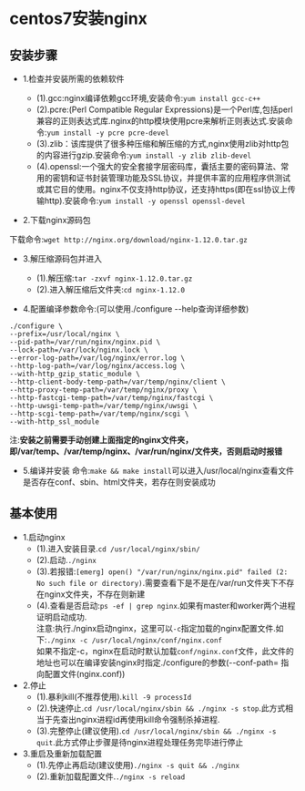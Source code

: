 # centos7安装nginx

## 安装步骤

- 1.检查并安装所需的依赖软件
  - (1).gcc:nginx编译依赖gcc环境,安装命令:```yum install gcc-c++```
  - (2).pcre:(Perl Compatible Regular Expressions)是一个Perl库,包括perl兼容的正则表达式库.nginx的http模块使用pcre来解析正则表达式.安装命令:```yum install -y pcre pcre-devel```
  - (3).zlib：该库提供了很多种压缩和解压缩的方式,nginx使用zlib对http包的内容进行gzip.安装命令:```yum install -y zlib zlib-devel```
  - (4).openssl:一个强大的安全套接字层密码库，囊括主要的密码算法、常用的密钥和证书封装管理功能及SSL协议，并提供丰富的应用程序供测试或其它目的使用。nginx不仅支持http协议，还支持https(即在ssl协议上传输http).安装命令:```yum install -y openssl openssl-devel```

- 2.下载nginx源码包  

下载命令:```wget http://nginx.org/download/nginx-1.12.0.tar.gz```

- 3.解压缩源码包并进入
  - (1).解压缩:```tar -zxvf nginx-1.12.0.tar.gz```
  - (2).进入解压缩后文件夹:```cd nginx-1.12.0```

- 4.配置编译参数命令:(可以使用./configure --help查询详细参数)

``` shell
./configure \
--prefix=/usr/local/nginx \
--pid-path=/var/run/nginx/nginx.pid \
--lock-path=/var/lock/nginx.lock \
--error-log-path=/var/log/nginx/error.log \
--http-log-path=/var/log/nginx/access.log \
--with-http_gzip_static_module \
--http-client-body-temp-path=/var/temp/nginx/client \
--http-proxy-temp-path=/var/temp/nginx/proxy \
--http-fastcgi-temp-path=/var/temp/nginx/fastcgi \
--http-uwsgi-temp-path=/var/temp/nginx/uwsgi \
--http-scgi-temp-path=/var/temp/nginx/scgi \
--with-http_ssl_module
```

注:**安装之前需要手动创建上面指定的nginx文件夹，即/var/temp、/var/temp/nginx、/var/run/nginx/文件夹，否则启动时报错**

- 5.编译并安装
命令:```make && make install```可以进入/usr/local/nginx查看文件是否存在conf、sbin、html文件夹，若存在则安装成功

## 基本使用

- 1.启动nginx
  - (1).进入安装目录.```cd /usr/local/nginx/sbin/```
  - (2).启动.```./nginx```
  - (3).若报错:```[emerg] open() "/var/run/nginx/nginx.pid" failed (2: No such file or directory)```.需要查看下是不是在/var/run文件夹下不存在nginx文件夹，不存在则新建
  - (4).查看是否启动:```ps -ef | grep nginx```.如果有master和worker两个进程证明启动成功.  
  注意:执行./nginx启动nginx，这里可以```-c```指定加载的nginx配置文件.如下:```./nginx -c /usr/local/nginx/conf/nginx.conf```  
  如果不指定-c，nginx在启动时默认加载```conf/nginx.conf```文件，此文件的地址也可以在编译安装nginx时指定./configure的参数(--conf-path= 指向配置文件(nginx.conf))
- 2.停止
  - (1).暴利kill(不推荐使用).```kill -9 processId```
  - (2).快速停止.```cd /usr/local/nginx/sbin && ./nginx -s stop```.此方式相当于先查出nginx进程id再使用kill命令强制杀掉进程.
  - (3).完整停止(建议使用).```cd /usr/local/nginx/sbin && ./nginx -s quit```.此方式停止步骤是待nginx进程处理任务完毕进行停止
- 3.重启及重新加载配置
  - (1).先停止再启动(建议使用)```./nginx -s quit && ./nginx```
  - (2).重新加载配置文件.```./nginx -s reload```
  